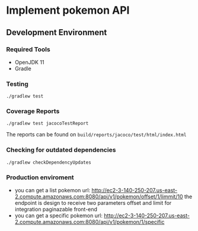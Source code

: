 # Implement pokemon API 


## Development Environment

### Required Tools

- OpenJDK 11 
- Gradle

### Testing

    ./gradlew test

### Coverage Reports

    ./gradlew test jacocoTestReport

The reports can be found on `build/reports/jacoco/test/html/index.html`

### Checking for outdated dependencies

    ./gradlew checkDependencyUpdates

### Production enviroment 
- you can get a list pokemon url: http://ec2-3-140-250-207.us-east-2.compute.amazonaws.com:8080/api/v1/pokemon/offset/1/limmit/10
 the endpoint is design to receive two parameters offset and limit for integration paginazable front-end
- you can get a specific pokemon url: http://ec2-3-140-250-207.us-east-2.compute.amazonaws.com:8080/api/v1/pokemon/1/specific